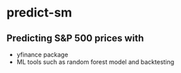 # predict-sm

## Predicting S&P 500 prices with
- yfinance package
- ML tools such as random forest model and backtesting 
